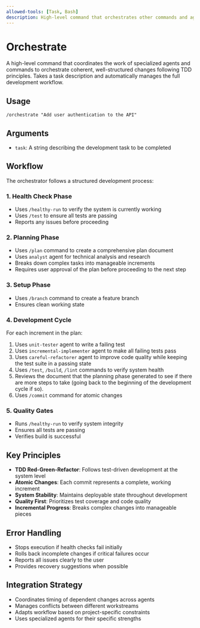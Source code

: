 ```yaml
---
allowed-tools: [Task, Bash]
description: High-level command that orchestrates other commands and agents to complete complex development tasks
---
```


# Orchestrate

A high-level command that coordinates the work of specialized agents and commands to orchestrate coherent, well-structured changes following TDD principles. Takes a task description and automatically manages the full development workflow.

## Usage

```
/orchestrate "Add user authentication to the API"
```

## Arguments

- `task`: A string describing the development task to be completed

## Workflow

The orchestrator follows a structured development process:

### 1. Health Check Phase
- Uses `/healthy-run` to verify the system is currently working
- Uses `/test` to ensure all tests are passing
- Reports any issues before proceeding

### 2. Planning Phase
- Uses `/plan` command to create a comprehensive plan document
- Uses `analyst` agent for technical analysis and research
- Breaks down complex tasks into manageable increments
- Requires user approval of the plan before proceeding to the next step

### 3. Setup Phase
- Uses `/branch` command to create a feature branch
- Ensures clean working state

### 4. Development Cycle
For each increment in the plan:
1. Uses `unit-tester` agent to write a failing test
2. Uses `incremental-implementer` agent to make all failing tests pass
3. Uses `careful-refactorer` agent to improve code quality while keeping the test suite in a passing state
4. Uses `/test`, `/build`, `/lint` commands to verify system health
5. Reviews the document that the planning phase generated to see if there are more steps to take (going back to the beginning of the development cycle if so).
5. Uses `/commit` command for atomic changes

### 5. Quality Gates
- Runs `/healthy-run` to verify system integrity
- Ensures all tests are passing
- Verifies build is successful

## Key Principles

- **TDD Red-Green-Refactor**: Follows test-driven development at the system level
- **Atomic Changes**: Each commit represents a complete, working increment
- **System Stability**: Maintains deployable state throughout development
- **Quality First**: Prioritizes test coverage and code quality
- **Incremental Progress**: Breaks complex changes into manageable pieces

## Error Handling

- Stops execution if health checks fail initially
- Rolls back incomplete changes if critical failures occur
- Reports all issues clearly to the user
- Provides recovery suggestions when possible

## Integration Strategy

- Coordinates timing of dependent changes across agents
- Manages conflicts between different workstreams
- Adapts workflow based on project-specific constraints
- Uses specialized agents for their specific strengths
